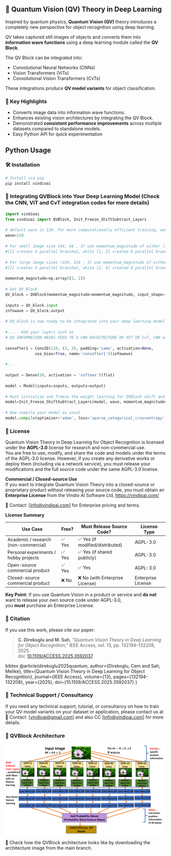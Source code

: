 ## 📖 Quantum Vision (QV) Theory in Deep Learning

Inspired by quantum physics, **Quantum Vision (QV)** theory introduces a completely new perspective for object recognition using deep learning.  

QV takes captured still images of objects and converts them into **information wave functions** using a deep learning module called the **QV Block**.  

The QV Block can be integrated into:
- Convolutional Neural Networks (CNNs)
- Vision Transformers (ViTs)
- Convolutional Vision Transformers (CvTs)

These integrations produce **QV model variants** for object classification.

### 🔬 Key Highlights
- Converts image data into information wave functions.
- Enhances existing vision architectures by integrating the QV Block.
- Demonstrated **consistent performance improvements** across multiple datasets compared to standalone models.
- Easy Python API for quick experimentation

## Python Usage

### 🛠️ Installation
```bash
# Install via pip 
pip install vindioai

```
### 🚀 Integrating QVBlock into Your Deep Learning Model (Check the CNN, ViT and CvT integration codes for more details)

```python
import vindioai
from vindioai import QVBlock, Init_Freeze_ShiftSubtract_Layers

# default wave is 128. For more computationally efficient training, wave values can be reduced to 64, 32, 16, 8
wave=128

# For small image size (64, 64 , 3) use momentum_magnitude of either [1] or [1, 2].
#[1] creates 4 parallel branches, while [1, 2] created 8 parallel branches

# For large image sizes (224, 224 , 3) use momentum_magnitude of either [2] or [2, 4]
#[2] creates 4 parallel branches, while [2, 4] created 8 parallel branches

momentum_magnitude=np.array([1, 2])

# Get QV Block
QV_block = QVBlock(momentum_magnitude=momentum_magnitude, input_shape=(64, 64, 3), conv_layers=3, waves=wave)

inputs = QV_block.input
infowave = QV_block.output

# QV_block is now ready to be integrated into your deep learning model

#..... Add your layers such as
# QV INFORMATION WAVES FEED TO A CNN ARCHITECTURE OR VIT OR CvT, CNN example below

convafter1 = Conv2D(128, (3, 3), padding='same', activation=None,
             use_bias=True, name='convafter1')(infowave)

#...

output = Dense(10, activation = 'softmax')(flat)

model = Model(inputs=inputs, outputs=output)

# Must initialize and freeze the weight learning for QVBlock shift and subtract conv layers
model=Init_Freeze_ShiftSubtract_Layers(model, wave, momentum_magnitude=momentum_magnitude)

# Now compile your model as usual
model.compile(optimizer='adam', loss='sparse_categorical_crossentropy', metrics=['accuracy'])

```

### 📜 License

Quantum Vision Theory in Deep Learning for Object Recognition is licensed under the **AGPL-3.0** license for research and non-commercial use.  
You are free to use, modify, and share the code and models under the terms of the AGPL-3.0 license.
However, if you create any derivative works or deploy them (including via a network service), you must release your modifications and the full source code under the same AGPL-3.0 license.

**Commercial / Closed-source Use**  
If you want to integrate Quantum Vision Theory into a closed-source or proprietary product without releasing your source code, you must obtain an **Enterprise License** from the Vindio AI Software Ltd, https://vindioai.com/ 

📩 Contact: [info@vindioai.com] for Enterprise pricing and terms.

**License Summary**

| Use Case                                   | Free? | Must Release Source Code? | License Type           |
|--------------------------------------------|-------|---------------------------|------------------------|
| Academic / research (non-commercial)       | ✅ Yes | ✅ Yes (if modified/distributed) | AGPL-3.0               |
| Personal experiments / hobby projects      | ✅ Yes | ✅ Yes (if shared publicly) | AGPL-3.0               |
| Open-source commercial product             | ✅ Yes | ✅ Yes                     | AGPL-3.0               |
| Closed-source commercial product           | ❌ No  | ❌ No (with Enterprise License) | Enterprise License     |

**Key Point:** If you use Quantum Vision in a product or service and **do not** want to release your own source code under AGPL-3.0,  
you **must** purchase an Enterprise License.

### 📄 Citation
If you use this work, please cite our paper:

> **C. Direkoglu and M. Sah**, *"Quantum Vision Theory in Deep Learning for Object Recognition,"* IEEE Access, vol. 13, pp. 132194–132208, 2025.  
> doi: [10.1109/ACCESS.2025.3592037](https://doi.org/10.1109/ACCESS.2025.3592037)

bibtex
@article{direkoglu2025quantum,
  author={Direkoglu, Cem and Sah, Melike},
  title={Quantum Vision Theory in Deep Learning for Object Recognition},
  journal={IEEE Access},
  volume={13},
  pages={132194-132208},
  year={2025},
  doi={10.1109/ACCESS.2025.3592037}
}


### 📄 Technical Support / Consultancy
If you need any technical support, tutorial, or consultancy on how to train your QV model variants on your dataset or application, please contact us at
📩 Contact: [vindioai@gmail.com] and also CC [info@vindioai.com] for more details.


### 🔬 QVBlock Architecture
![Alt text](QVBlock.png)


🔬 Check how the QVBlock architecture looks like by downloading the architecture image from the main branch.



